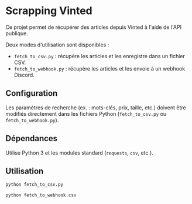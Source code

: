 # Scrapping Vinted

Ce projet permet de récupérer des articles depuis Vinted à l'aide de l'API publique.

Deux modes d'utilisation sont disponibles :

- `fetch_to_csv.py` : récupère les articles et les enregistre dans un fichier CSV.
- `fetch_to_webhook.py` : récupère les articles et les envoie à un webhook Discord.

## Configuration

Les paramètres de recherche (ex. : mots-clés, prix, taille, etc.) doivent être modifiés directement dans les fichiers Python (`fetch_to_csv.py` ou `fetch_to_webhook.py`).

## Dépendances

Utilise Python 3 et les modules standard (`requests`, `csv`, etc.).

## Utilisation

```bash
python fetch_to_csv.py
```
```bash
python fetch_to_webhook.csv
 ```
